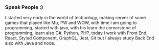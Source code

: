 ### Speak People :)

I started very early in the world of technology, making server of some games that played like Mu, PW and WOW, with time i am going to programming, started with java, with his learn the cornerstone of programming, learn also C#, Python, PHP, today i work with Front End, React, Styled Component, GraphQL, Jest, Git but  I always study Back End also with Java and node.

